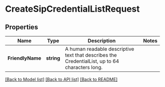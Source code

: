 # CreateSipCredentialListRequest

## Properties

Name | Type | Description | Notes
------------ | ------------- | ------------- | -------------
**FriendlyName** | **string** | A human readable descriptive text that describes the CredentialList, up to 64 characters long. | 

[[Back to Model list]](../README.md#documentation-for-models) [[Back to API list]](../README.md#documentation-for-api-endpoints) [[Back to README]](../README.md)


